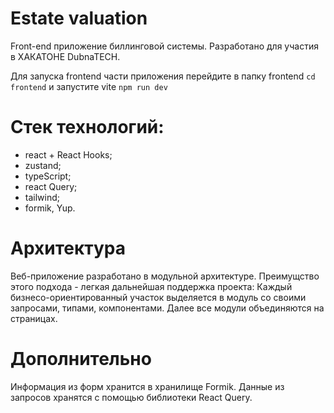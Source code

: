 # Estate valuation

Front-end приложение биллинговой системы.
Разработано для участия в ХАКАТОНЕ DubnaTECH.

Для запуска frontend части приложения перейдите в папку frontend
`cd frontend`
и запустите vite
`npm run dev`

# Стек технологий:

-   react + React Hooks;
-   zustand;
-   typeScript;
-   react Query;
-   tailwind;
-   formik, Yup.

# Архитектура
Веб-приложение разработано в модульной архитектуре. 
Преимущство этого подхода - легкая дальнейшая поддержка проекта:
Каждый бизнесо-ориентированный участок выделяется в модуль со своими запросами, типами, компонентами.
Далее все модули объединяются на страницах.
# Дополнительно
Информация из форм хранится в хранилище Formik. Данные из запросов хранятся с помощью библиотеки React Query. 
